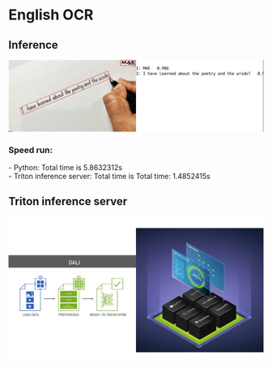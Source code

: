 
<h1>English OCR</h1>
<h2>Inference</h2>
<img src="assets/result.jpg" alt="">

<h3>Speed run:</h3>
- Python: Total time is 5.8632312s <br>
- Triton inference server: Total time is Total time: 1.4852415s


<h2>Triton inference server</h2>
<img src="assets/dalitriton.jpg" alt="">


